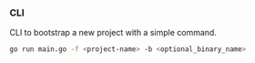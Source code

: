 ### CLI

CLI to bootstrap a new project with a simple command.

```bash
go run main.go -f <project-name> -b <optional_binary_name>
```
